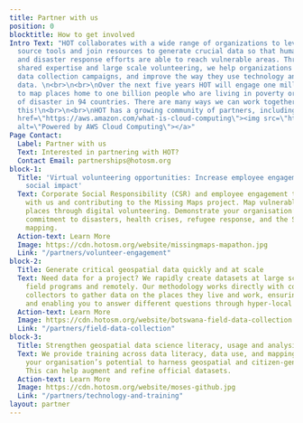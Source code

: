 ```yaml
---
title: Partner with us
position: 0
blocktitle: How to get involved
Intro Text: "HOT collaborates with a wide range of organizations to leverage open
  source tools and join resources to generate crucial data so that humanitarian work
  and disaster response efforts are able to reach vulnerable areas. Through training,
  shared expertise and large scale volunteering, we help organizations run rapid field
  data collection campaigns, and improve the way they use technology and open map
  data. \n<br>\n<br>\nOver the next five years HOT will engage one million volunteers
  to map places home to one billion people who are living in poverty or at high risk
  of disaster in 94 countries. There are many ways we can work together to achieve
  this!\n<br>\n<br>\nHOT has a growing community of partners, including:\n<br>\n<br>\n<a
  href=\"https://aws.amazon.com/what-is-cloud-computing\"><img src=\"https://d0.awsstatic.com/logos/powered-by-aws.png\"
  alt=\"Powered by AWS Cloud Computing\"></a>"
Page Contact:
  Label: Partner with us
  Text: Interested in partnering with HOT?
  Contact Email: partnerships@hotosm.org
block-1:
  Title: 'Virtual volunteering opportunities: Increase employee engagement and drive
    social impact'
  Text: Corporate Social Responsibility (CSR) and employee engagement through volunteering
    with us and contributing to the Missing Maps project. Map vulnerable unmapped
    places through digital volunteering. Demonstrate your organisation’s values and
    commitment to disasters, health crises, refugee response, and the SDGs through
    mapping.
  Action-text: Learn More
  Image: https://cdn.hotosm.org/website/missingmaps-mapathon.jpg
  Link: "/partners/volunteer-engagement"
block-2:
  Title: Generate critical geospatial data quickly and at scale
  Text: Need data for a project? We rapidly create datasets at large scale, both in
    field programs and remotely. Our methodology works directly with community data
    collectors to gather data on the places they live and work, ensuring data accuracy,
    and enabling you to answer different questions through hyper-local knowledge.
  Action-text: Learn More
  Image: https://cdn.hotosm.org/website/botswana-field-data-collection.jpg
  Link: "/partners/field-data-collection"
block-3:
  Title: Strengthen geospatial data science literacy, usage and analysis
  Text: We provide training across data literacy, data use, and mapping, to strengthen
    your organisation’s potential to harness geospatial and citizen-generated data.
    This can help augment and refine official datasets.
  Action-text: Learn More
  Image: https://cdn.hotosm.org/website/moses-github.jpg
  Link: "/partners/technology-and-training"
layout: partner
---
```


